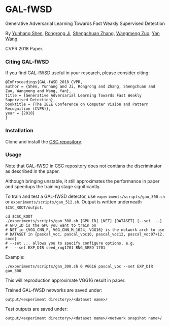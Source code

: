 # GAL-fWSD
Generative Adversarial Learning Towards Fast Weakly Supervised Detection

By [Yunhang Shen](), [Rongrong Ji](), [Shengchuan Zhang](), [Wangmeng Zuo](), [Yan Wang]().

CVPR 2018 Paper.

### Citing GAL-fWSD

If you find GAL-fWSD useful in your research, please consider citing:

```
@InProceedings{GAL-fWSD_2018_CVPR,
author = {Shen, Yunhang and Ji, Rongrong and Zhang, Shengchuan and Zuo, Wangmeng and Wang, Yan},
title = {Generative Adversarial Learning Towards Fast Weakly Supervised Detection},
booktitle = {The IEEE Conference on Computer Vision and Pattern Recognition (CVPR)},
year = {2018}
}
```

### Installation

Clone and install the [CSC repository](https://github.com/shenyunhang/CSC.git).

### Usage

Note that GAL-fWSD in CSC repository does not contians the discriminator as described in the paper.

Although bringing unstable, it still approximates the performance in paper and speedups the training stage significantly.


To train and test a GAL-fWSD detector, use `experiments/scripts/gan_300.sh` or `experiments/scripts/gan_512.sh`.
Output is written underneath `$CSC_ROOT/output`.

```Shell
cd $CSC_ROOT
./experiments/scripts/gan_300.sh [GPU_ID] [NET] [DATASET] [--set ...]
# GPU_ID is the GPU you want to train on
# NET in {VGG_CNN_F, VGG_CNN_M_1024, VGG16} is the network arch to use
# DATASET in {pascal_voc, pascal_voc10, pascal_voc12, pascal_voc07+12, coco}
# --set ... allows you to specify configure options, e.g.
#   --set EXP_DIR seed_rng1701 RNG_SEED 1701
```

Example:

```Shell
./experiments/scripts/gan_300.sh 0 VGG16 pascal_voc --set EXP_DIR gan_300
```

This will reproduction approximate VGG16 result in paper.

Trained GAL-fWSD networks are saved under:

```
output/<experiment directory>/<dataset name>/
```

Test outputs are saved under:

```
output/<experiment directory>/<dataset name>/<network snapshot name>/
```
